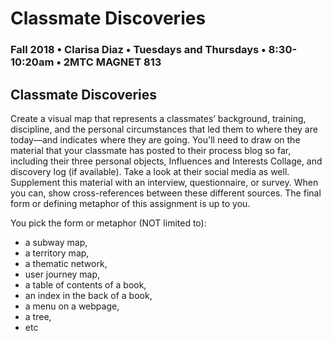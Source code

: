 # Classmate Discoveries

### Fall 2018 • Clarisa Diaz • Tuesdays and Thursdays • 8:30-10:20am • 2MTC MAGNET 813

## Classmate Discoveries

Create a visual map that represents a classmates’ background, training, discipline, and the personal circumstances that led them to where they are today—and indicates where they are going. You'll need to draw on the material that your classmate has posted to their process blog so far, including their three personal objects, Influences and Interests Collage, and discovery log \(if available\). Take a look at their social media as well. Supplement this material with an interview, questionnaire, or survey. When you can, show cross-references between these different sources. The final form or defining metaphor of this assignment is up to you.

You pick the form or metaphor \(NOT limited to\):

* a subway map, 
* a territory map, 
* a thematic network, 
* user journey map, 
* a table of contents of a book, 
* an index in the back of a book,
* a menu on a webpage, 
* a tree, 
* etc

